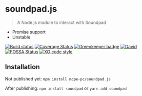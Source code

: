 # soundpad.js
> A Node.js module to interact with Soundpad
 * Promise support
 * Unstable

[![Build status](https://img.shields.io/appveyor/ci/MCPE_PC/soundpad-js/master.svg?logo=appveyor&longCache=true)](https://ci.appveyor.com/project/MCPE_PC/soundpad-js)
[![Coverage Status](https://img.shields.io/coveralls/github/MCPE-PC/soundpad.js/master.svg)](https://coveralls.io/github/MCPE-PC/soundpad.js?branch=master)
[![Greenkeeper badge](https://img.shields.io/badge/Greenkeeper-enabled-brightgreen.svg)](https://greenkeeper.io/)
[![David](https://img.shields.io/david/MCPE-PC/soundpad.js.svg)](https://github.com/MCPE-PC/soundpad.js)
[![FOSSA Status](https://app.fossa.io/api/projects/git%2Bgithub.com%2FMCPE-PC%2Fsoundpad.js.svg?type=shield)](https://app.fossa.io/projects/git%2Bgithub.com%2FMCPE-PC%2Fsoundpad.js?ref=badge_shield)
[![XO code style](https://img.shields.io/badge/code_style-XO-5ed9c7.svg)](https://github.com/xojs/xo)
## Installation
Not published yet: `npm install mcpe-pc/soundpad.js`

After publishing: `npm install soundpad` or `yarn add soundpad`
